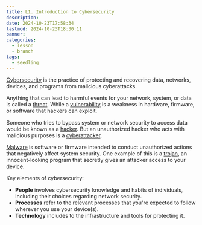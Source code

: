 ```yaml
---
title: L1. Introduction to Cybersecurity
description: 
date: 2024-10-23T17:58:34
lastmod: 2024-10-23T18:30:11
banner: 
categories:
  - lesson
  - branch
tags:
  - seedling
---
```

[Cybersecurity](../../cybersecurity.md) is the practice of protecting and recovering data, networks, devices, and programs from malicious cyberattacks.  
  
Anything that can lead to harmful events for your network, system, or data is called a [threat](threat.md). While a [vulnerability](vulnerability.md) is a weakness in hardware, firmware, or software that hackers can exploit.  
  
Someone who tries to bypass system or network security to access data would be known as a [hacker](hacker.md). But an unauthorized hacker who acts with malicious purposes is a [cyberattacker](cyberattacker.md).  
  
[Malware](Malware.md) is software or firmware intended to conduct unauthorized actions that negatively affect system security. One example of this is a [trojan](trojan.md), an innocent-looking program that secretly gives an attacker access to your device.  
  
Key elements of cybersecurity:  
  
- **People** involves cybersecurity knowledge and habits of individuals, including their choices regarding network security.  
- **Processes** refer to the relevant processes that you're expected to follow wherever you use your device(s).  
- **Technology** includes to the infrastructure and tools for protecting it.
